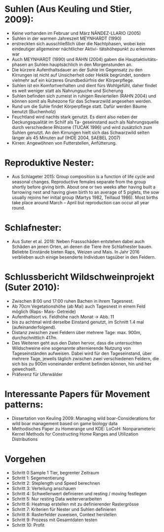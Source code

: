 
# Suhlen (Aus Keuling und Stier, 2009):
* Keine vorhanden im Februar und März NÁNDEZ-LLARIO (2005)
* Suhlen in der warmen Jahreszeit MEYNHARDT (1990) 
* erstreckten sich ausschließlich über die Nachtphasen, wobei kein eindeutiger allgemeiner nächtlicher Aktivi-
tätshöhepunkt zu erkennen war
*  Auch MEYNHARDT (1990) und RAHN (2004) gaben die Hauptaktivitäts-
phasen an Suhlen hauptsächlich in den Morgenstunden an. 
* Die kürzere Aufenthaltsdauer an der Suhle im Gegensatz zu den Kirrungen ist nicht auf
Unsicherheit oder Hektik begründet, sondern vielmehr auf ein kürzeres Grundbedürfnis der
Körperpflege.
* Suhlen ist ein Komfortverhalten und dient fürs Wohlgefühl, daher findet
es weit weniger statt als Nahrungsuche und Sicherung
*  Suhlen befinden sich zumeist in ruhigen Revierteilen (RAHN 2004) und können somit als Ruhezone für das Schwarzwild 
angesehen werden.
* Rund um die Suhle findet Körperpflege statt. Dafür werden Bäume benutzt (Buchenholz)
* Feuchtland wird nachts stark genutzt. Es dient also neben der Deckungsqualität im Schilf als Ta-
geseinstand auch als Nahrungsquelle durch verschiedene Rhizome (TUCAK 1996) und wird zusätzlich zum 
Suhlen genutzt. An den Kirrungen hielt sich das Schwarzwild selten länger als 45 Minuten auf (IHDE 
2004, SAEBEL 2007)
* Kirren: Angewöhnen von Futterstellen, Anfütterung.

# Reproduktive Nester:
* Aus Schlageter 2015: Group composition is a function of life cycle and seasonal changes. Reproductive females separate from the group shortly before giving birth. About one or two weeks after having built a farrowing nest and having given birth to an average of 5 piglets, the sow usually rejoins her 
initial group (Martys 1982, Teillaud 1986). Most births take place around March – April but reproduction can occur all year round. 

# Schlafnester:
* Aus Suter et al. 2018:  Neben Frassschäden entstehen dabei auch Schäden an jenen Orten, an denen die Tiere ihre Schlafnester bauen. Beliebte Einstände 
bieten Raps, Weizen und Mais. In Jahr 2016 verblieben auch einige besenderte Individuen tagsüber in den Feldern.

# Schlussbericht Wildschweinprojekt (Suter 2010):
* Zwischen 8:00 und 17:00 ruhen Bachen in ihrem Tagesnest.
* Ab 70cm Vegetationshöhe (ab Mai) auch Tagesnest in einem Feld möglich (Raps- Mais- Getreide)
* Aufenthaltsort vs. Feldhöhe nach Monat -> Abb. 11
* bis zu achtmal wird derselbe Einstand genutzt, im Schnitt 1.4 mal (aufeinanderfolgend).
* Distanz zwischen zwei Feldern über mehrere Tage: max. 900m, durchschnittlich 417m.
* Des Weiteren geht aus den Daten hervor, dass die untersuchten Wildschweine eine sogenannte alternierende Nutzung von Tageseinständen aufweisen. Dabei wird für den Tageseinstand, über mehrere Tage, jeweils täglich zwischen zwei verschiedenen Feldern, die sich bis zu 900m voneinander entfernt befinden können, hin und her gewechselt. 
* Präferenz für Uferwälder

# Interessante Papers für Movement patterns:
* Dissertation von Keuling 2009: Managing wild boar-Considerations for wild boar management based on game biology data
* Methodisches Paper zu Homerange und KDE: LoCoH: Nonparameteric Kernel Methods for Constructing Home Ranges and Utilization Distributions

# Vorgehen

* Schritt 0 Sample 1 Tier, begrenter Zeitraum
* Schritt 1: Segementierung
* Schritt 2: Steplength und Speed berechnen
* Schritt 3: Verteilung anschauen
* Schritt 4: Schwellenwert definieren und resting / moving festlegen
* Schritt 5: Nur resting Data weiterverarbeiten
* Schritt 6: Heatmap erstellen mit zu definierender Rastergrösse
* Schritt 7: Kriterien für Nester und Suhlen definieren 
* Schritt 8: Rasterfelder zuweisen, Context herstellen
* Schritt 9: Prozess mit Gesamtdaten testen
* Schritt 10: Profit 